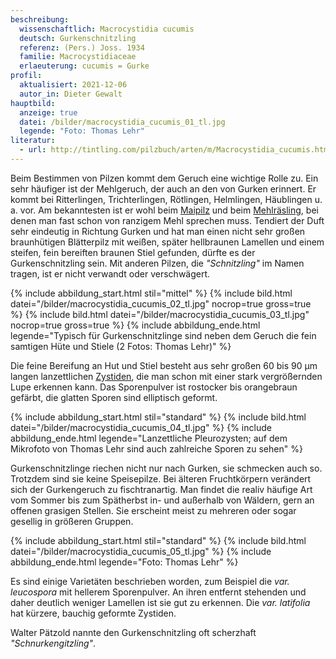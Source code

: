 ```yaml
---
beschreibung:
  wissenschaftlich: Macrocystidia cucumis
  deutsch: Gurkenschnitzling
  referenz: (Pers.) Joss. 1934
  familie: Macrocystidiaceae
  erlaeuterung: cucumis = Gurke
profil:
  aktualisiert: 2021-12-06
  autor_in: Dieter Gewalt
hauptbild:
  anzeige: true
  datei: /bilder/macrocystidia_cucumis_01_tl.jpg
  legende: "Foto: Thomas Lehr"
literatur:
  - url: http://tintling.com/pilzbuch/arten/m/Macrocystidia_cucumis.html
---
```

Beim Bestimmen von Pilzen kommt dem Geruch eine wichtige Rolle zu. Ein sehr häufiger ist der Mehlgeruch, der auch an den von Gurken erinnert. Er kommt bei Ritterlingen, Trichterlingen, Rötlingen, Helmlingen, Häublingen u. a. vor.  Am bekanntesten ist er wohl beim [Maipilz](/pilze/calocybe-gambosa-maipilz) und beim [Mehlräsling](/pilze/clitopilus-prunulus-mehlräsling),  bei denen man fast schon von ranzigem Mehl sprechen muss. Tendiert der Duft sehr eindeutig in Richtung Gurken und hat man einen nicht sehr großen braunhütigen Blätterpilz mit weißen, später hellbraunen Lamellen und einem steifen, fein bereiften braunen Stiel gefunden, dürfte es der Gurkenschnitzling sein. Mit anderen Pilzen, die *"Schnitzling"* im Namen tragen, ist er nicht verwandt oder verschwägert.

{% include abbildung_start.html stil="mittel" %}
{% include bild.html datei="/bilder/macrocystidia_cucumis_02_tl.jpg" nocrop=true gross=true %}
{% include bild.html datei="/bilder/macrocystidia_cucumis_03_tl.jpg" nocrop=true gross=true %}
{% include abbildung_ende.html legende="Typisch für Gurkenschnitzlinge sind neben dem Geruch die fein samtigen Hüte und Stiele (2 Fotos: Thomas Lehr)" %}

Die feine Bereifung an Hut und Stiel besteht aus sehr großen 60 bis 90 µm langen lanzettlichen [Zystiden](Zystiden "Glossar"), die man schon mit einer stark vergrößernden Lupe erkennen kann. Das Sporenpulver ist rostocker bis orangebraun gefärbt, die glatten Sporen sind elliptisch geformt.

{% include abbildung_start.html stil="standard" %}
{% include bild.html datei="/bilder/macrocystidia_cucumis_04_tl.jpg" %}
{% include abbildung_ende.html legende="Lanzettliche Pleurozysten; auf dem Mikrofoto von Thomas Lehr sind auch zahlreiche Sporen zu sehen" %}

Gurkenschnitzlinge riechen nicht nur nach Gurken, sie schmecken auch so. Trotzdem sind sie keine Speisepilze. Bei älteren Fruchtkörpern verändert sich der Gurkengeruch zu fischtranartig. Man findet die realiv häufige Art vom Sommer bis zum Spätherbst in- und außerhalb von Wäldern, gern an offenen grasigen Stellen. Sie erscheint meist zu mehreren oder sogar gesellig in größeren Gruppen.

{% include abbildung_start.html stil="standard" %}
{% include bild.html datei="/bilder/macrocystidia_cucumis_05_tl.jpg" %}
{% include abbildung_ende.html legende="Foto: Thomas Lehr" %}

Es sind einige Varietäten beschrieben worden, zum Beispiel die *var. leucospora* mit hellerem Sporenpulver. An ihren entfernt stehenden und daher deutlich weniger Lamellen ist sie gut zu erkennen. Die *var. latifolia* hat kürzere, bauchig geformte Zystiden.

Walter Pätzold nannte den Gurkenschnitzling oft scherzhaft *"Schnurkengitzling"*.
